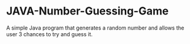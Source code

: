# JAVA-Number-Guessing-Game
A simple Java program that generates a random number and allows the user 3 chances to try and guess it.
